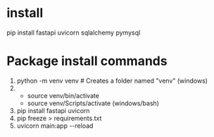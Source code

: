 # install
pip install fastapi uvicorn sqlalchemy pymysql

<h1>Package install commands</h1>
<ol>
<li>python -m venv venv  # Creates a folder named "venv" (windows)</li>
<li>
    <ul>
    <li>source venv/bin/activate</li>
    <li>source venv/Scripts/activate (windows/bash)</li>
    </ul>
</li>
<li>pip install fastapi uvicorn </li>
<li>pip freeze > requirements.txt</li>
<li>uvicorn main:app --reload</li>
</ol>
